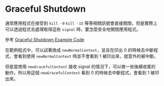 # Graceful Shutdown

通常應用程式在接受到 `kill -9` `kill -15` 等等相關訊號會直接關閉，但是實際上可以透過程式去處理取得這些 `signal` 時，要怎麼安全地關閉應用程式。


參考 [Graceful Shutdown Example Code](./main.go)

在範例程式中，可以試著換成 `newNormalContext`，並且在印出 0 的時候去中斷程式，會看到使用 `newNormalContext` 時並不會看到 1 被印出來，就意外的被中斷。

但是當使用 `newGracefulContext` 接收 signal 的情況下，可以做一些後續收尾的動作。所以用這個 `newGracefulContext` 看到 0 的時候去中斷程式，會看到 1 被印出來。